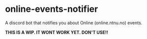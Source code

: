 # online-events-notifier
A discord bot that notifies you about Online (online.ntnu.no) events.


**THIS IS A WIP. IT WONT WORK YET. DON'T USE!!**
